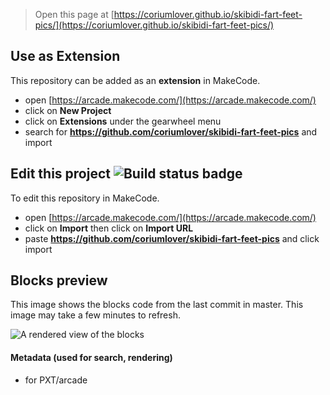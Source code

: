  


> Open this page at [https://coriumlover.github.io/skibidi-fart-feet-pics/](https://coriumlover.github.io/skibidi-fart-feet-pics/)

## Use as Extension

This repository can be added as an **extension** in MakeCode.

* open [https://arcade.makecode.com/](https://arcade.makecode.com/)
* click on **New Project**
* click on **Extensions** under the gearwheel menu
* search for **https://github.com/coriumlover/skibidi-fart-feet-pics** and import

## Edit this project ![Build status badge](https://github.com/coriumlover/skibidi-fart-feet-pics/workflows/MakeCode/badge.svg)

To edit this repository in MakeCode.

* open [https://arcade.makecode.com/](https://arcade.makecode.com/)
* click on **Import** then click on **Import URL**
* paste **https://github.com/coriumlover/skibidi-fart-feet-pics** and click import

## Blocks preview

This image shows the blocks code from the last commit in master.
This image may take a few minutes to refresh.

![A rendered view of the blocks](https://github.com/coriumlover/skibidi-fart-feet-pics/raw/master/.github/makecode/blocks.png)

#### Metadata (used for search, rendering)

* for PXT/arcade
<script src="https://makecode.com/gh-pages-embed.js"></script><script>makeCodeRender("{{ site.makecode.home_url }}", "{{ site.github.owner_name }}/{{ site.github.repository_name }}");</script>
